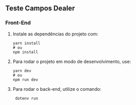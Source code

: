 ## Teste Campos Dealer

### Front-End
1. Instale as dependências do projeto com:
   ```
   yarn install
   # ou
   npm install
   ```

2. Para rodar o projeto em modo de desenvolvimento, use:
   ```
   yarn dev
   # ou
   npm run dev
   ```

4. Para rodar o back-end, utilize o comando:
   ```
    dotenv run
